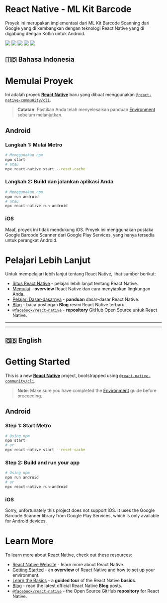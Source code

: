 # React Native - ML Kit Barcode
Proyek ini merupakan implementasi dari ML Kit Barcode Scanning dari Google yang di kembangkan dengan teknologi React Native yang di digabung dengan Kotlin untuk Android.

![](https://img.shields.io/badge/React-blue?logo=react&logoColor=f5f5f5)
![](https://img.shields.io/badge/Kotlin-rebeccapurple?logo=kotlin&logoColor=f5f5f5)
![](https://img.shields.io/badge/Javascript-gold?logo=javascript&logoColor=f5f5f5)
![](https://img.shields.io/badge/Android-limegreen?logo=android&logoColor=f5f5f5)
![](https://img.shields.io/badge/Google-red?logo=google&logoColor=ghostwhite)

## 🇮🇩 Bahasa Indonesia

# Memulai Proyek
Ini adalah proyek [**React Native**](https://reactnative.dev) baru yang dibuat menggunakan [`@react-native-community/cli`](https://github.com/react-native-community/cli).

> **Catatan**: Pastikan Anda telah menyelesaikan panduan [Environment](https://reactnative.dev/docs/set-up-your-environment) sebelum melanjutkan.

## Android
### Langkah 1: Mulai Metro
```sh
# Menggunakan npm
npm start
# atau
npx react-native start --reset-cache
```

### Langkah 2: Build dan jalankan aplikasi Anda
```sh
# Menggunakan npm
npm run android
# atau
npx react-native run-android
```

### iOS
Maaf, proyek ini tidak mendukung iOS. Proyek ini menggunakan pustaka Google Barcode Scanner dari Google Play Services, yang hanya tersedia untuk perangkat Android.

# Pelajari Lebih Lanjut

Untuk mempelajari lebih lanjut tentang React Native, lihat sumber berikut:

- [Situs React Native](https://reactnative.dev) - pelajari lebih lanjut tentang React Native.
- [Memulai](https://reactnative.dev/docs/environment-setup) - **overview** React Native dan cara menyiapkan lingkungan Anda.
- [Pelajari Dasar-dasarnya](https://reactnative.dev/docs/getting-started) - **panduan** dasar-dasar React Native.
- [Blog](https://reactnative.dev/blog) - baca postingan **Blog** resmi React Native terbaru.
- [`@facebook/react-native`](https://github.com/facebook/react-native) - **repository** GitHub Open Source untuk React Native.



---
---

## 🇬🇧 English

# Getting Started
This is a new [**React Native**](https://reactnative.dev) project, bootstrapped using [`@react-native-community/cli`](https://github.com/react-native-community/cli).

> **Note**: Make sure you have completed the [Environment](https://reactnative.dev/docs/set-up-your-environment) guide before proceeding.

## Android
### Step 1: Start Metro
```sh
# Using npm
npm start
# or
npx react-native start --reset-cache
```

### Step 2: Build and run your app
```sh
# Using npm
npm run android
# or
npx react-native run-android
```

### iOS
Sorry, unfortunately this project does not support iOS. It uses the Google Barcode Scanner library from Google Play Services, which is only available for Android devices.

# Learn More

To learn more about React Native, check out these resources:

- [React Native Website](https://reactnative.dev) - learn more about React Native.
- [Getting Started](https://reactnative.dev/docs/environment-setup) - an **overview** of React Native and how to set up your environment.
- [Learn the Basics](https://reactnative.dev/docs/getting-started) - a **guided tour** of the React Native **basics**.
- [Blog](https://reactnative.dev/blog) - read the latest official React Native **Blog** posts.
- [`@facebook/react-native`](https://github.com/facebook/react-native) - the Open Source GitHub **repository** for React Native.

